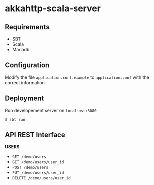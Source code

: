 # akkahttp-scala-server

## Requirements

- SBT
- Scala
- Mariadb

## Configuration

Modify the file `application.conf.example` to `application.conf` with the correct information.

## Deployment

Run developement server on `localhost:8080`

```
$ sbt run
```

## API REST Interface

**USERS**
- `GET /demo/users`
- `GET /demo/users/user_id`
- `POST /demo/users`
- `PUT /demo/users/user_id`
- `DELETE /demo/users/user_id`
